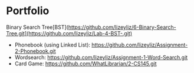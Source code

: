 # Portfolio

Binary Search Tree[BST](https://github.com/lizeyliz/6-Binary-Search-Tree.git](https://github.com/lizeyliz/Lab-4-BST-.git)
- Phonebook (using Linked List): https://github.com/lizeyliz/Assignment-2-Phonebook.git
- Wordsearch: https://github.com/lizeyliz/Assignment-1-Word-Search.git
- Card Game: https://github.com/WhatLibrarian/2-CS145.git

